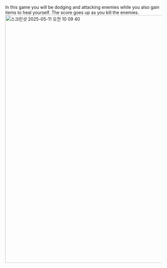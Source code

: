 In this game you will be dodging and attacking enemies while you also gain items to heal yourself. The score goes up as you kill the enemies.
<img width="796" alt="스크린샷 2025-05-11 오전 10 09 40" src="https://github.com/user-attachments/assets/a35f4566-898b-4a4d-b65d-955d0eb61f7c" />
